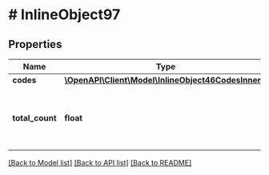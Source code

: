 # # InlineObject97

## Properties

Name | Type | Description | Notes
------------ | ------------- | ------------- | -------------
**codes** | [**\OpenAPI\Client\Model\InlineObject46CodesInner[]**](InlineObject46CodesInner.md) |  | [optional]
**total_count** | **float** | Total number of unique catalog offer codes. | [optional]

[[Back to Model list]](../../README.md#models) [[Back to API list]](../../README.md#endpoints) [[Back to README]](../../README.md)
